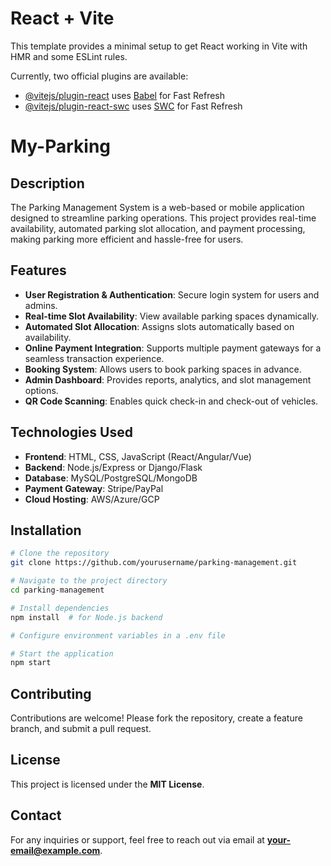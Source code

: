# React + Vite

This template provides a minimal setup to get React working in Vite with HMR and some ESLint rules.

Currently, two official plugins are available:

- [@vitejs/plugin-react](https://github.com/vitejs/vite-plugin-react/blob/main/packages/plugin-react/README.md) uses [Babel](https://babeljs.io/) for Fast Refresh
- [@vitejs/plugin-react-swc](https://github.com/vitejs/vite-plugin-react-swc) uses [SWC](https://swc.rs/) for Fast Refresh
# My-Parking
## Description
The Parking Management System is a web-based or mobile application designed to streamline parking operations. This project provides real-time availability, automated parking slot allocation, and payment processing, making parking more efficient and hassle-free for users.

## Features
- **User Registration & Authentication**: Secure login system for users and admins.
- **Real-time Slot Availability**: View available parking spaces dynamically.
- **Automated Slot Allocation**: Assigns slots automatically based on availability.
- **Online Payment Integration**: Supports multiple payment gateways for a seamless transaction experience.
- **Booking System**: Allows users to book parking spaces in advance.
- **Admin Dashboard**: Provides reports, analytics, and slot management options.
- **QR Code Scanning**: Enables quick check-in and check-out of vehicles.

## Technologies Used
- **Frontend**: HTML, CSS, JavaScript (React/Angular/Vue)
- **Backend**: Node.js/Express or Django/Flask
- **Database**: MySQL/PostgreSQL/MongoDB
- **Payment Gateway**: Stripe/PayPal
- **Cloud Hosting**: AWS/Azure/GCP

## Installation
```sh
# Clone the repository
git clone https://github.com/yourusername/parking-management.git

# Navigate to the project directory
cd parking-management

# Install dependencies
npm install  # for Node.js backend

# Configure environment variables in a .env file

# Start the application
npm start
```

## Contributing
Contributions are welcome! Please fork the repository, create a feature branch, and submit a pull request.

## License
This project is licensed under the **MIT License**.

## Contact
For any inquiries or support, feel free to reach out via email at **your-email@example.com**.


